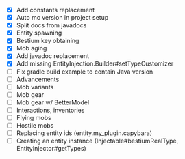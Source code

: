 - [x] Add constants replacement 
- [x] Auto mc version in project setup
- [x] Split docs from javadocs
- [x] Entity spawning
- [x] Bestium key obtaining
- [x] Mob aging
- [x] Add javadoc replacement
- [x] Add missing EntityInjection.Builder#setTypeCustomizer
- [ ] Fix gradle build example to contain Java version
- [ ] Advancements
- [ ] Mob variants
- [ ] Mob gear
- [ ] Mob gear w/ BetterModel
- [ ] Interactions, inventories
- [ ] Flying mobs
- [ ] Hostile mobs
- [ ] Replacing entity ids (entity.my_plugin.capybara)
- [ ] Creating an entity instance (Injectable#bestiumRealType, EntityInjector#getTypes)